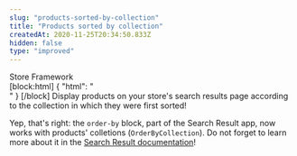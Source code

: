 ```yaml
---
slug: "products-sorted-by-collection"
title: "Products sorted by collection"
createdAt: 2020-11-25T20:34:50.833Z
hidden: false
type: "improved"
---
```


<div class="badge" id="store-framework">Store Framework</div>
[block:html]
{
  "html": "<br/>"
}
[/block]
Display products on your store's search results page according to the collection in which they were first sorted! 

Yep, that's right: the `order-by` block, part of the Search Result app, now works with products' colletions (`OrderByCollection`). Do not forget to learn more about it in the [Search Result documentation](https://vtex.io/docs/components/all/vtex.search-result/)!
